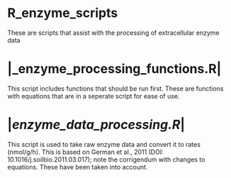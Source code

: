 R_enzyme_scripts
================

These are scripts that assist with the processing of extracellular enzyme data

|_enzyme_processing_functions.R|
================================

This script includes functions that should be run first.  These are functions with equations that are in a seperate script
for ease of use.

|_enzyme_data_processing.R_|
============================

This script is used to take raw enzyme data and convert it to rates (nmol/g/h).
This is based on German et al., 2011 (DOI: 10.1016/j.soilbio.2011.03.017); note the corrigendum with changes
to equations.  These have been taken into account.
